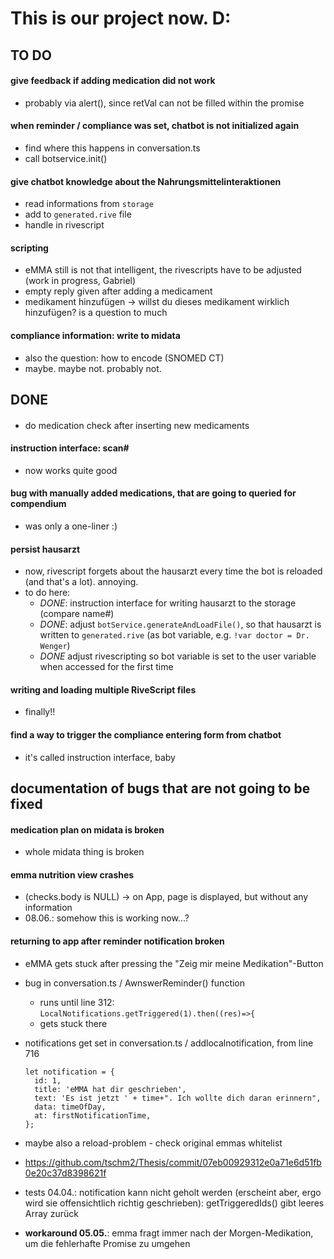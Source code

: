# This is our project now. D:


## TO DO

#### give feedback if adding medication did not work
- probably via alert(), since retVal can not be filled within the promise

#### when reminder / compliance was set, chatbot is not initialized again
- find where this happens in conversation.ts
- call botservice.init()

#### give chatbot knowledge about the Nahrungsmittelinteraktionen
- read informations from `storage`
- add to `generated.rive` file
- handle in rivescript

#### scripting
- eMMA still is not that intelligent, the rivescripts have to be adjusted (work in progress, Gabriel)
- empty reply given after adding a medicament
- medikament hinzufügen -> willst du dieses medikament wirklich hinzufügen? is a question to much

#### compliance information: write to midata
- also the question: how to encode (SNOMED CT)
- maybe. maybe not. probably not.


## DONE

####
- do medication check after inserting new medicaments

#### instruction interface: scan#
- now works quite good

#### bug with manually added medications, that are going to queried for compendium
- was only a one-liner :)

#### persist hausarzt
- now, rivescript forgets about the hausarzt every time the bot is reloaded (and that's a lot). annoying.
- to do here:
  - *DONE*: instruction interface for writing hausarzt to the storage (compare name#)
  - *DONE*: adjust `botService.generateAndLoadFile()`, so that hausarzt is written to `generated.rive` (as bot variable, e.g. `!var doctor = Dr. Wenger`)
  - *DONE* adjust rivescripting so bot variable is set to the user variable when accessed for the first time

####  writing and loading multiple RiveScript files
- finally!!

#### find a way to trigger the compliance entering form from chatbot
- it's called instruction interface, baby


## documentation of bugs that are not going to be fixed

#### medication plan on midata is broken
- whole midata thing is broken

#### emma nutrition view crashes
- (checks.body is NULL) -> on App, page is displayed, but without any information
- 08.06.: somehow this is working now...?

#### returning to app after reminder notification broken
- eMMA gets stuck after pressing the "Zeig mir meine Medikation"-Button
- bug in conversation.ts / AwnswerReminder() function
  - runs until line 312: `LocalNotifications.getTriggered(1).then((res)=>{`
  - gets stuck there
- notifications get set in conversation.ts / addlocalnotification, from line 716

      let notification = {
        id: 1,
        title: 'eMMA hat dir geschrieben',
        text: 'Es ist jetzt ' + time+". Ich wollte dich daran erinnern",
        data: timeOfDay,
        at: firstNotificationTime,
      };
- maybe also a reload-problem - check original emmas whitelist
- https://github.com/tschm2/Thesis/commit/07eb00929312e0a71e6d51fb0e20c37d8398621f
- tests 04.04.: notification kann nicht geholt werden (erscheint aber, ergo wird sie offensichtlich richtig geschrieben): getTriggeredIds() gibt leeres Array zurück
- __workaround 05.05.__: emma fragt immer nach der Morgen-Medikation, um die fehlerhafte Promise zu umgehen
